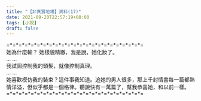 ```yaml
---
title: "【非真實地場】資料(17)"
date: 2021-09-20T22:57:19+08:00
tags: [小說]
draft: false
---
```


=\*=\*=\*=\*=\*=\*=\*=\*=\*=\*=\*=\*=\*=\*=\*=\*=\*=\*=\*=\*=\*=\*=  
她為什麼輸？ 她樣貌精緻，我是說，她化妝了。   
... ...  
我試圖控制我的頭髮，就像控制真理。  
... ...  
她喜歡模仿我的裝束？這件事我知道。追她的男人很多，那上千封情書每一篇都熱情洋溢，但似乎都是一個格律。聽說快有一萬篇了，幫我恭喜她，和以前一樣。   
=\*=\*=\*=\*=\*=\*=\*=\*=\*=\*=\*=\*=\*=\*=\*=\*=\*=\*=\*=\*=\*=\*=  